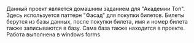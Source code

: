 Данный проект является домашним заданием для "Академии Топ".
 Здесь используется паттерн "Фасад" для покупки билетов. Билеты берутся из базы данных, после покупки билета, имя и номер билета также записываются в базу. 
 Сама база также находится в проекте.
 Работа выполнена в windows forms
